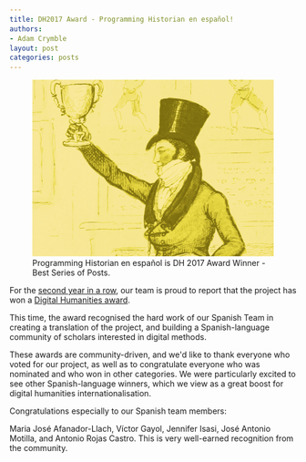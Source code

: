 ```yaml
---
title: DH2017 Award - Programming Historian en español!
authors:
- Adam Crymble
layout: post
categories: posts
---
```


<p><figure><a href="/posts/dh-award-2016"><img src="/images/dh-awards-2016/dh-award-2016.png" alt=""/></a><figcaption>
    Programming Historian en español is DH 2017 Award Winner - Best Series of Posts.</figcaption></figure></p>

For the [second year in a row](/posts/dh-award-2016), our team is proud to report that the project has won a [Digital Humanities award](http://dhawards.org/dhawards2017/results/).

This time, the award recognised the hard work of our Spanish Team in creating a translation of the project, and building a Spanish-language community of scholars interested in digital methods.

These awards are community-driven, and we'd like to thank everyone who voted for our project, as well as to congratulate everyone who was nominated and who won in other categories. We were particularly excited to see other Spanish-language winners, which we view as a great boost for digital humanities internationalisation.

Congratulations especially to our Spanish team members:

Maria José Afanador-Llach, Víctor Gayol, Jennifer Isasi, José Antonio Motilla, and Antonio Rojas Castro. This is very well-earned recognition from the community.
